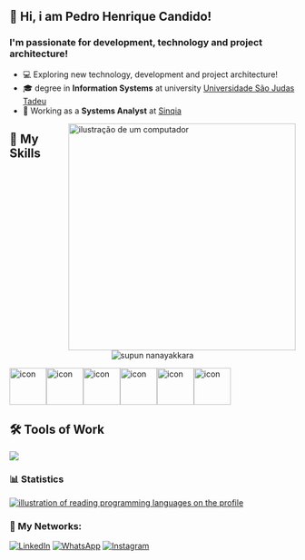 ## 🖖 Hi, i am <strong>Pedro Henrique Candido!</strong>
<h3> I'm passionate for development, technology and project architecture!</h3>

- 💻 Exploring new technology, development and project architecture!
- 🎓 degree in **Information Systems** at university <a href="https://www.usjt.br/">Universidade São Judas Tadeu</a>
- 💼 Working as a **Systems Analyst** at <a href="https://sinqia.com.br/">Sinqia</a>

<img src="https://user-images.githubusercontent.com/74038190/229223156-0cbdaba9-3128-4d8e-8719-b6b4cf741b67.gif" alt="ilustração de um computador" min-width="400px" max-width="400px" width="400px" align="right">

## 🚀 My Skills

<p align="center"> 
 <img src="https://komarev.com/ghpvc/?username=supuna97&label=Profile%20views&color=0e75b6&style=flat" alt="supun nanayakkara" /> 
<!--  <img src="https://img.shields.io/badge/Languages-Python | Java | PHP | Typescript | Node | React -green.svg" alt="supun nanayakkara's languages" /> -->
<!--  <img alt="Profile followers" src="https://img.shields.io/github/followers/supuna97"> -->
</p>

<div style="display: flex; align-items: flex-start;">
 <img src="https://techstack-generator.vercel.app/ts-icon.svg" alt="icon" width="65" height="65" />
 <img src="https://techstack-generator.vercel.app/js-icon.svg" alt="icon" width="65" height="65" />
 <img src="https://techstack-generator.vercel.app/csharp-icon.svg" alt="icon" width="65" height="65" />
 <img src="https://techstack-generator.vercel.app/graphql-icon.svg" alt="icon" width="65" height="65" />
 <img src="https://techstack-generator.vercel.app/github-icon.svg" alt="icon" width="65" height="65" />
 <img src="https://techstack-generator.vercel.app/docker-icon.svg" alt="icon" width="65" height="65" />
</div>

## 🛠️ Tools of Work

<p align="left">
  <a href="https://skillicons.dev">
    <img src="https://skillicons.dev/icons?i=visualstudio,vscode,git,docker" />
  </a>
</p>

### 📊 Statistics

<a href="https://github.com/pedro-henrique06" title="language mapping illustration">
  <img align="center" src="https://github-readme-stats.vercel.app/api/top-langs/?username=pedro-henrique06&theme=dracula&hide_langs_below=1" alt="illustration of reading programming languages ​​on the profile"/>
</a>

<br>

### 📱 My Networks:

<p align="left">
  <a href="https://www.linkedin.com/in/pedro-henrique06" title="LinkedIn">
  <img src="https://img.shields.io/badge/-Linkedin-0e76a8?style=flat-square&logo=Linkedin&logoColor=white&link=/" alt="LinkedIn"/></a>

  <a href="https://wa.me/5511993334571" title="WhatsApp">
  <img src="https://img.shields.io/badge/-WhatsApp-25d366?style=flat-square&labelColor=25d366&logo=whatsapp&logoColor=white&link=" alt="WhatsApp"/></a>

  <a href="https://www.instagram.com/pedro-henrique06/" title="Instagram">
  <img src="https://img.shields.io/badge/-Instagram-DF0174?style=flat-square&labelColor=DF0174&logo=instagram&logoColor=white&link=" alt="Instagram"/></a>
</p>
